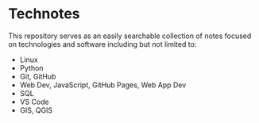 # Technotes

This repository serves as an easily searchable collection of notes focused on technologies and software including but not limited to:
- Linux
- Python
- Git, GitHub
- Web Dev, JavaScript, GitHub Pages, Web App Dev
- SQL
- VS Code
- GIS, QGIS
